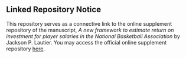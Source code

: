 ## Linked Repository Notice

This repository serves as a connective link to the
online supplement repository of the manuscript,
_A new framework to estimate return on investment for player salaries
in the National Basketball Association_ by
Jackson P. Lautier.
You may access the official online supplement repository
[here](https://github.com/jackson-lautier/nba_roi).
